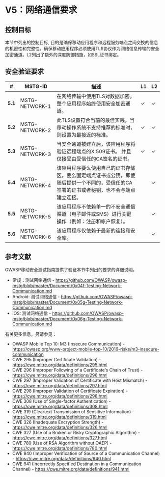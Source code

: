 # V5：网络通信要求

## 控制目标

本节中列出的控制目标, 目的是确保移动应用程序和远程服务端点之间交换的信息的机密性和完整性。确保移动应用程序必须使用TLS协议作为网络信息传输的安全加密通道。L2列出了额外的深度防御措施，如SSL证书绑定。

## 安全验证要求

| # | MSTG-ID | 描述 | L1 | L2 |
| -- | -------- | ---------------------- | - | - |
| **5.1** | MSTG-NETWORK-1 | 在网络传输中使用TLS对数据加密。整个应用程序始终使用安全加密通道。 | ✓ | ✓ |
| **5.2** | MSTG-NETWORK-2 | 此TLS设置符合当前的最佳实践，当移动操作系统不支持推荐的标准时，则设置为最接近的标准。 | ✓ | ✓ |
| **5.3** | MSTG-NETWORK-3 | 当安全通道被建立后，该应用程序将验证远程端点的X.509证书。 并且仅接受由受信任的CA签名的证书。 | ✓ | ✓ |
| **5.4** | MSTG-NETWORK-4 | 该应用程序要么使用自己的证书存储区，要么固定端点证书或公钥，即便随后提供一个不同的，受信任的CA签署的证书或者秘钥，也不会与端点建立连接。 | | ✓ |
| **5.5** | MSTG-NETWORK-5 | 该应用程序不依赖单一的不安全通信渠道（电子邮件或SMS）进行关键操作（例如：注册和帐户恢复）。  | | ✓ |
| **5.6** | MSTG-NETWORK-6 | 该应用程序仅依赖于最新的连接和安全库。 | | ✓ |

## 参考文献

OWASP移动安全测试指南提供了验证本节中列出的要求的详细说明。

- 常规：测试网络通信 - <https://github.com/OWASP/owasp-mstg/blob/master/Document/0x04f-Testing-Network-Communication.md>
- Android: 测试网络通信 - <https://github.com/OWASP/owasp-mstg/blob/master/Document/0x05g-Testing-Network-Communication.md>
- iOS: 测试网络通信 - <https://github.com/OWASP/owasp-mstg/blob/master/Document/0x06g-Testing-Network-Communication.md>

有关更多信息，另请参见：

- OWASP Mobile Top 10: M3 (Insecure Communication) - <https://owasp.org/www-project-mobile-top-10/2016-risks/m3-insecure-communication>
- CWE 295 (Improper Certificate Validation) - <https://cwe.mitre.org/data/definitions/295.html>
- CWE 296 (Improper Following of a Certificate's Chain of Trust) - <https://cwe.mitre.org/data/definitions/296.html>
- CWE 297 (Improper Validation of Certificate with Host Mismatch) - <https://cwe.mitre.org/data/definitions/297.html>
- CWE 298 (Improper Validation of Certificate Expiration) - <https://cwe.mitre.org/data/definitions/298.html>
- CWE 308 (Use of Single-factor Authentication) - <https://cwe.mitre.org/data/definitions/308.html>
- CWE 319 (Cleartext Transmission of Sensitive Information) - <https://cwe.mitre.org/data/definitions/319.html>
- CWE 326 (Inadequate Encryption Strength) - <https://cwe.mitre.org/data/definitions/326.html>
- CWE 327 (Use of a Broken or Risky Cryptographic Algorithm) - <https://cwe.mitre.org/data/definitions/327.html>
- CWE 780 (Use of RSA Algorithm without OAEP) - <https://cwe.mitre.org/data/definitions/780.html>
- CWE 940 (Improper Verification of Source of a Communication Channel) - <https://cwe.mitre.org/data/definitions/940.html>
- CWE 941 (Incorrectly Specified Destination in a Communication Channel) - <https://cwe.mitre.org/data/definitions/941.html>
